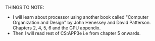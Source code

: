 THINGS TO NOTE: 
- I will learn about processor using another book called "Computer Organization and Design" by John Henessey and David Patterson. Chapters 2, 4, 5, 6 and the GPU appendix. 
- Then I will read rest of CS:APP3e i.e from chapter 5 onwards.